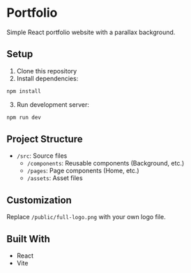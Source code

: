 # Portfolio

Simple React portfolio website with a parallax background.

## Setup

1. Clone this repository
2. Install dependencies:
```bash
npm install
```
3. Run development server:
```bash
npm run dev
```

## Project Structure

- `/src`: Source files
  - `/components`: Reusable components (Background, etc.)
  - `/pages`: Page components (Home, etc.)
  - `/assets`: Asset files

## Customization

Replace `/public/full-logo.png` with your own logo file.

## Built With

- React
- Vite
